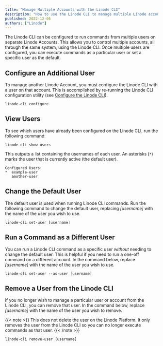 ```yaml
---
title: "Manage Multiple Accounts with the Linode CLI"
description: "How to use the Linode CLI to manage multiple Linode accounts."
published: 2022-12-06
authors: ["Linode"]
---
```


The Linode CLI can be configured to run commands from multiple users on separate Linode Accounts. This allows you to control multiple accounts, all through the same system, using the Linode CLI. Once multiple users are configured, you can execute commands as a particular user or set a specific user as the default.

## Configure an Additional User

To manage another Linode Account, you must configure the Linode CLI with a user on that account. This is accomplished by re-running the Linode CLI configuration utility (see [Configure the Linode CLI](/docs/products/tools/cli/guides/install/#configure-the-linode-cli)).

```command
linode-cli configure
```

## View Users

To see which users have already been configured on the Linode CLI, run the following command:

```command
linode-cli show-users
```

This outputs a list containing the usernames of each user. An asterisks (`*`) marks the user that is currently active (the default user).

```output
Configured Users:
*  example-user
   another-user
```

## Change the Default User

The default user is used when running Linode CLI commands. Run the following command to change the default user, replacing *[username]* with the name of the user you wish to use.

```command
linode-cli set-user [username]
```

## Run a Command as a Different User

You can run a Linode CLI command as a specific user *without* needing to change the default user. This is helpful if you need to run a one-off command on a different account. In the command below, replace *[username]* with the name of the user you wish to use.

```command
linode-cli set-user --as-user [username]
```

## Remove a User from the Linode CLI

If you no longer wish to manage a particular user or account from the Linode CLI, you can remove that user. In the command below, replace *[username]* with the name of the user you wish to remove.

{{< note >}}
This does not delete the user on the Linode Platform. It only removes the user from the Linode CLI so you can no longer execute commands as that user.
{{< /note >}}

```command
linode-cli remove-user [username]
```